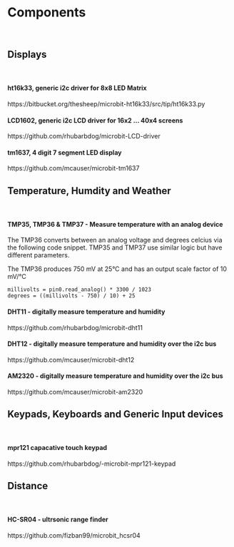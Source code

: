 <h1>Components</h1></br>

<h2>Displays</h2></br>

<h4>ht16k33, generic i2c driver for 8x8 LED Matrix</h4>
https://bitbucket.org/thesheep/microbit-ht16k33/src/tip/ht16k33.py

<h4>LCD1602, generic i2c LCD driver for 16x2 ... 40x4 screens</h4>
https://github.com/rhubarbdog/microbit-LCD-driver

<h4>tm1637, 4 digit 7 segment LED display</h4>
https://github.com/mcauser/microbit-tm1637

<h2>Temperature, Humdity and Weather</h2></br>

<h4>TMP35, TMP36 & TMP37 - Measure temperature with an analog device</h4>
The TMP36 converts between an analog voltage and degrees celcius via the
following code snippet. TMP35 and TMP37 use similar logic but have different
parameters.

The TMP36 produces 750 mV at 25°C and has an output scale factor of
10 mV/°C

```
millivolts = pin0.read_analog() * 3300 / 1023
degrees = ((millivolts - 750) / 10) + 25
```

<h4>DHT11 - digitally measure temperature and humidity</h4>
https://github.com/rhubarbdog/microbit-dht11

<h4>DHT12 - digitally measure temperature and humidity over the i2c bus</h4>
https://github.com/mcauser/microbit-dht12

<h4>AM2320 - digitally measure temperature and humidity over the i2c bus</h4>
https://github.com/mcauser/microbit-am2320

<h2>Keypads, Keyboards and Generic Input devices</h2></br>

<h4>mpr121 capacative touch keypad</h4>
https://github.com/rhubarbdog/-microbit-mpr121-keypad

<h2>Distance</h2></br>

<h4>HC-SR04 - ultrsonic range finder</h4>
https://github.com/fizban99/microbit_hcsr04

